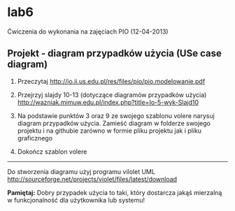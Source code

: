 lab6
====

Ćwiczenia do wykonania na zajęciach PIO (12-04-2013)


Projekt - diagram przypadków użycia (USe case diagram)
------------------------------------------------------

1) Przeczytaj http://io.ii.us.edu.pl/res/files/pio/pio.modelowanie.pdf

2) Przejrzyj slajdy 10-13 (dotyczące diagramów przypadków użycia)   http://wazniak.mimuw.edu.pl/index.php?title=Io-5-wyk-Slajd10

3) Na podstawie punktów 3 oraz 9 ze swojego szablonu volere narysuj diagram przypadków użycia. Zamieść diagram w folderze swojego projektu i na githubie zarówno w formie pliku projektu jak i pliku graficznego

4) Dokończ szablon volere

* * * * 

Do stworzenia diagramu użyj programu vilolet UML http://sourceforge.net/projects/violet/files/latest/download

**Pamiętaj:** Dobry przypadek użycia to taki, który dostarcza jakąś mierzalną w funkcjonalność dla użytkownika lub systemu!

